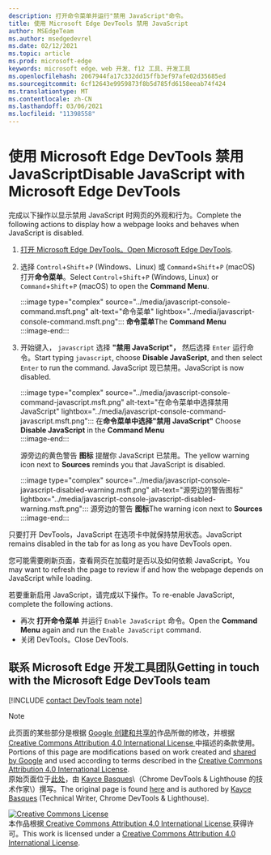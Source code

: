 ```yaml
---
description: 打开命令菜单并运行"禁用 JavaScript"命令。
title: 使用 Microsoft Edge DevTools 禁用 JavaScript
author: MSEdgeTeam
ms.author: msedgedevrel
ms.date: 02/12/2021
ms.topic: article
ms.prod: microsoft-edge
keywords: microsoft edge、web 开发、f12 工具、开发工具
ms.openlocfilehash: 2067944fa17c332dd15ffb3ef97afe02d35685ed
ms.sourcegitcommit: 6cf12643e9959873f8b5d785fd6158eeab74f424
ms.translationtype: MT
ms.contentlocale: zh-CN
ms.lasthandoff: 03/06/2021
ms.locfileid: "11398558"
---
```

<!-- Copyright Kayce Basques 

   Licensed under the Apache License, Version 2.0 (the "License");
   you may not use this file except in compliance with the License.
   You may obtain a copy of the License at

       https://www.apache.org/licenses/LICENSE-2.0

   Unless required by applicable law or agreed to in writing, software
   distributed under the License is distributed on an "AS IS" BASIS,
   WITHOUT WARRANTIES OR CONDITIONS OF ANY KIND, either express or implied.
   See the License for the specific language governing permissions and
   limitations under the License.  -->

# <a name="disable-javascript-with-microsoft-edge-devtools"></a><span data-ttu-id="bf614-104">使用 Microsoft Edge DevTools 禁用 JavaScript</span><span class="sxs-lookup"><span data-stu-id="bf614-104">Disable JavaScript with Microsoft Edge DevTools</span></span>  

<span data-ttu-id="bf614-105">完成以下操作以显示禁用 JavaScript 时网页的外观和行为。</span><span class="sxs-lookup"><span data-stu-id="bf614-105">Complete the following actions to display how a webpage looks and behaves when JavaScript is disabled.</span></span>  

1.  <span data-ttu-id="bf614-106">[打开 Microsoft Edge DevTools。][DevToolsOpen]</span><span class="sxs-lookup"><span data-stu-id="bf614-106">[Open Microsoft Edge DevTools][DevToolsOpen].</span></span>  
1.  <span data-ttu-id="bf614-107">选择 `Control`+`Shift`+`P` \(Windows、Linux\) 或 `Command`+`Shift`+`P` \(macOS\) 打开**命令菜单**。</span><span class="sxs-lookup"><span data-stu-id="bf614-107">Select `Control`+`Shift`+`P` \(Windows, Linux\) or `Command`+`Shift`+`P` \(macOS\) to open the **Command Menu**.</span></span>  
    
    :::image type="complex" source="../media/javascript-console-command.msft.png" alt-text="命令菜单" lightbox="../media/javascript-console-command.msft.png":::
       <span data-ttu-id="bf614-109">**命令菜单**</span><span class="sxs-lookup"><span data-stu-id="bf614-109">The **Command Menu**</span></span>  
    :::image-end:::  
    
1.  <span data-ttu-id="bf614-110">开始键入， `javascript` 选择 **"禁用 JavaScript"，** 然后选择 `Enter` 运行命令。</span><span class="sxs-lookup"><span data-stu-id="bf614-110">Start typing `javascript`, choose **Disable JavaScript**, and then select `Enter` to run the command.</span></span>  <span data-ttu-id="bf614-111">JavaScript 现已禁用。</span><span class="sxs-lookup"><span data-stu-id="bf614-111">JavaScript is now disabled.</span></span>  
    
    :::image type="complex" source="../media/javascript-console-command-javascript.msft.png" alt-text="在命令菜单中选择禁用 JavaScript" lightbox="../media/javascript-console-command-javascript.msft.png":::
       <span data-ttu-id="bf614-113">在**命令菜单中选择"禁用 JavaScript"** </span><span class="sxs-lookup"><span data-stu-id="bf614-113">Choose **Disable JavaScript** in the **Command Menu**</span></span>  
    :::image-end:::  
    
    <span data-ttu-id="bf614-114">源旁边的黄色警告 **图标** 提醒你 JavaScript 已禁用。</span><span class="sxs-lookup"><span data-stu-id="bf614-114">The yellow warning icon next to **Sources** reminds you that JavaScript is disabled.</span></span>  
    
    :::image type="complex" source="../media/javascript-console-javascript-disabled-warning.msft.png" alt-text="源旁边的警告图标" lightbox="../media/javascript-console-javascript-disabled-warning.msft.png":::
       <span data-ttu-id="bf614-116">源旁边的警告 **图标**</span><span class="sxs-lookup"><span data-stu-id="bf614-116">The warning icon next to **Sources**</span></span>  
    :::image-end:::  
    
<span data-ttu-id="bf614-117">只要打开 DevTools，JavaScript 在选项卡中就保持禁用状态。</span><span class="sxs-lookup"><span data-stu-id="bf614-117">JavaScript remains disabled in the tab for as long as you have DevTools open.</span></span>  

<span data-ttu-id="bf614-118">您可能需要刷新页面，查看网页在加载时是否以及如何依赖 JavaScript。</span><span class="sxs-lookup"><span data-stu-id="bf614-118">You may want to refresh the page to review if and how the webpage depends on JavaScript while loading.</span></span>  

<span data-ttu-id="bf614-119">若要重新启用 JavaScript，请完成以下操作。</span><span class="sxs-lookup"><span data-stu-id="bf614-119">To re-enable JavaScript, complete the following actions.</span></span>  

*   <span data-ttu-id="bf614-120">再次 **打开命令菜单** 并运行 `Enable JavaScript` 命令。</span><span class="sxs-lookup"><span data-stu-id="bf614-120">Open the **Command Menu** again and run the `Enable JavaScript` command.</span></span>  
*   <span data-ttu-id="bf614-121">关闭 DevTools。</span><span class="sxs-lookup"><span data-stu-id="bf614-121">Close DevTools.</span></span>  

## <a name="getting-in-touch-with-the-microsoft-edge-devtools-team"></a><span data-ttu-id="bf614-122">联系 Microsoft Edge 开发工具团队</span><span class="sxs-lookup"><span data-stu-id="bf614-122">Getting in touch with the Microsoft Edge DevTools team</span></span>  

[!INCLUDE [contact DevTools team note](../includes/contact-devtools-team-note.md)]  

<!-- links -->  

[DevToolsOpen]: ../open/index.md "打开 Microsoft Edge DevTools | Microsoft Docs"  

> [!NOTE]
> <span data-ttu-id="bf614-124">此页面的某些部分是根据 [Google 创建和共享的][GoogleSitePolicies]作品所做的修改，并根据[ Creative Commons Attribution 4.0 International License ][CCA4IL]中描述的条款使用。</span><span class="sxs-lookup"><span data-stu-id="bf614-124">Portions of this page are modifications based on work created and [shared by Google][GoogleSitePolicies] and used according to terms described in the [Creative Commons Attribution 4.0 International License][CCA4IL].</span></span>  
> <span data-ttu-id="bf614-125">原始页面位于[此处](https://developers.google.com/web/tools/chrome-devtools/javascript/disable)，由 [Kayce Basques][KayceBasques]\（Chrome DevTools \& Lighthouse 的技术作家\）撰写。</span><span class="sxs-lookup"><span data-stu-id="bf614-125">The original page is found [here](https://developers.google.com/web/tools/chrome-devtools/javascript/disable) and is authored by [Kayce Basques][KayceBasques] \(Technical Writer, Chrome DevTools \& Lighthouse\).</span></span>  

[![Creative Commons License][CCby4Image]][CCA4IL]  
<span data-ttu-id="bf614-127">本作品根据[ Creative Commons Attribution 4.0 International License ][CCA4IL]获得许可。</span><span class="sxs-lookup"><span data-stu-id="bf614-127">This work is licensed under a [Creative Commons Attribution 4.0 International License][CCA4IL].</span></span>  

[CCA4IL]: https://creativecommons.org/licenses/by/4.0  
[CCby4Image]: https://i.creativecommons.org/l/by/4.0/88x31.png  
[GoogleSitePolicies]: https://developers.google.com/terms/site-policies  
[KayceBasques]: https://developers.google.com/web/resources/contributors/kaycebasques  
